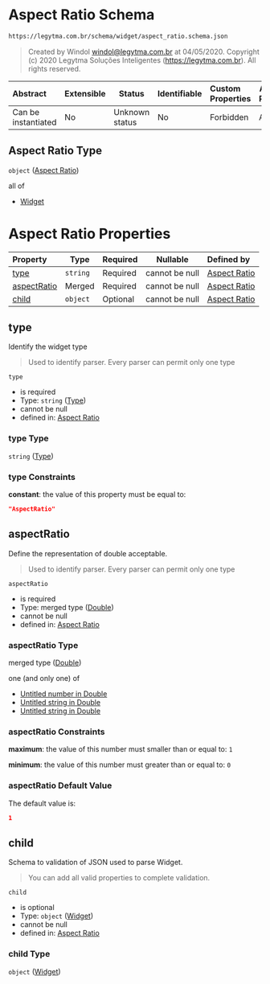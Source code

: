 # Aspect Ratio Schema

```txt
https://legytma.com.br/schema/widget/aspect_ratio.schema.json
```




> Created by Windol [windol@legytma.com.br](mailto:windol@legytma.com.br) at 04/05/2020.
> Copyright (c) 2020 Legytma Soluções Inteligentes (<https://legytma.com.br>). All rights reserved.
>

| Abstract            | Extensible | Status         | Identifiable | Custom Properties | Additional Properties | Access Restrictions | Defined In                                                                                   |
| :------------------ | ---------- | -------------- | ------------ | :---------------- | --------------------- | ------------------- | -------------------------------------------------------------------------------------------- |
| Can be instantiated | No         | Unknown status | No           | Forbidden         | Allowed               | none                | [aspect_ratio.schema.json](../schema/widget/aspect_ratio.schema.json) |

## Aspect Ratio Type

`object` ([Aspect Ratio](aspect_ratio.md))

all of

-   [Widget](input_decoration-properties-widget-5.md)

# Aspect Ratio Properties

| Property                    | Type     | Required | Nullable       | Defined by                                                                                                                         |
| :-------------------------- | -------- | -------- | -------------- | :--------------------------------------------------------------------------------------------------------------------------------- |
| [type](#type)               | `string` | Required | cannot be null | [Aspect Ratio](widget-definitions-type.md)   |
| [aspectRatio](#aspectRatio) | Merged   | Required | cannot be null | [Aspect Ratio](app_bar_theme-properties-double.md) |
| [child](#child)             | `object` | Optional | cannot be null | [Aspect Ratio](input_decoration-properties-widget-5.md)  |

## type

Identify the widget type


> Used to identify parser. Every parser can permit only one type
>

`type`

-   is required
-   Type: `string` ([Type](widget-definitions-type.md))
-   cannot be null
-   defined in: [Aspect Ratio](widget-definitions-type.md)

### type Type

`string` ([Type](widget-definitions-type.md))

### type Constraints

**constant**: the value of this property must be equal to:

```json
"AspectRatio"
```

## aspectRatio

Define the representation of double acceptable.


> Used to identify parser. Every parser can permit only one type
>

`aspectRatio`

-   is required
-   Type: merged type ([Double](app_bar_theme-properties-double.md))
-   cannot be null
-   defined in: [Aspect Ratio](app_bar_theme-properties-double.md)

### aspectRatio Type

merged type ([Double](app_bar_theme-properties-double.md))

one (and only one) of

-   [Untitled number in Double](double-definitions-doublenumber.md)
-   [Untitled string in Double](double-definitions-doublestring.md)
-   [Untitled string in Double](double-definitions-doubleenum.md)

### aspectRatio Constraints

**maximum**: the value of this number must smaller than or equal to: `1`

**minimum**: the value of this number must greater than or equal to: `0`

### aspectRatio Default Value

The default value is:

```json
1
```

## child

Schema to validation of JSON used to parse Widget.


> You can add all valid properties to complete validation.
>

`child`

-   is optional
-   Type: `object` ([Widget](input_decoration-properties-widget-5.md))
-   cannot be null
-   defined in: [Aspect Ratio](input_decoration-properties-widget-5.md)

### child Type

`object` ([Widget](input_decoration-properties-widget-5.md))
